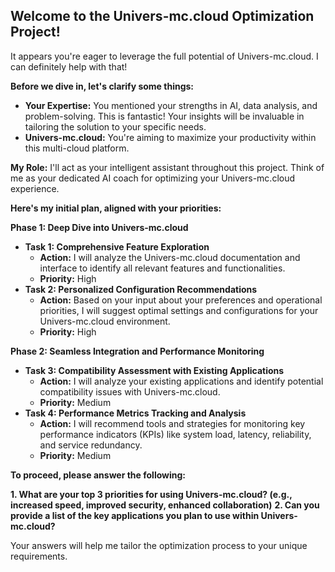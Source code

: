 ##  Welcome to the Univers-mc.cloud Optimization Project!

It appears you're eager to leverage the full potential of Univers-mc.cloud.  I can definitely help with that!

**Before we dive in, let's clarify some things:**

* **Your Expertise:** You mentioned your strengths in AI, data analysis, and problem-solving. This is fantastic!  Your insights will be invaluable in tailoring the solution to your specific needs.
* **Univers-mc.cloud:**  You're aiming to maximize your productivity within this multi-cloud platform.  

**My Role:**  I'll act as your intelligent assistant throughout this project. Think of me as your dedicated AI coach for optimizing your Univers-mc.cloud experience. 

**Here's my initial plan, aligned with your priorities:**

**Phase 1:  Deep Dive into Univers-mc.cloud**

* **Task 1: Comprehensive Feature Exploration**
    * **Action:**  I will analyze the Univers-mc.cloud documentation and interface to identify all relevant features and functionalities. 
    * **Priority:** High
* **Task 2:  Personalized Configuration Recommendations**
    * **Action:** Based on your input about your preferences and operational priorities, I will suggest optimal settings and configurations for your Univers-mc.cloud environment.
    * **Priority:** High

**Phase 2: Seamless Integration and Performance Monitoring**

* **Task 3: Compatibility Assessment with Existing Applications**
    * **Action:** I will analyze your existing applications and identify potential compatibility issues with Univers-mc.cloud. 
    * **Priority:** Medium
* **Task 4:  Performance Metrics Tracking and Analysis**
    * **Action:** I will recommend tools and strategies for monitoring key performance indicators (KPIs) like system load, latency, reliability, and service redundancy.
    * **Priority:** Medium

**To proceed, please answer the following:**

**1. What are your top 3 priorities for using Univers-mc.cloud? (e.g., increased speed, improved security, enhanced collaboration)**
**2.  Can you provide a list of the key applications you plan to use within Univers-mc.cloud?**

Your answers will help me tailor the optimization process to your unique requirements.



